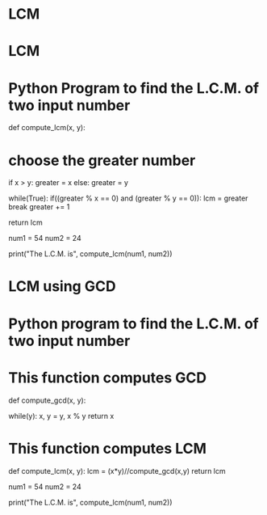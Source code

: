 # LCM
# LCM
# Python Program to find the L.C.M. of two input number

def compute_lcm(x, y):

   # choose the greater number
   if x > y:
       greater = x
   else:
       greater = y

   while(True):
       if((greater % x == 0) and (greater % y == 0)):
           lcm = greater
           break
       greater += 1


   return lcm

num1 = 54
num2 = 24

print("The L.C.M. is", compute_lcm(num1, num2))

# LCM using GCD
# Python program to find the L.C.M. of two input number

# This function computes GCD 
def compute_gcd(x, y):

   while(y):
       x, y = y, x % y
   return x

# This function computes LCM
def compute_lcm(x, y):
   lcm = (x*y)//compute_gcd(x,y)
   return lcm

num1 = 54
num2 = 24 

print("The L.C.M. is", compute_lcm(num1, num2))
